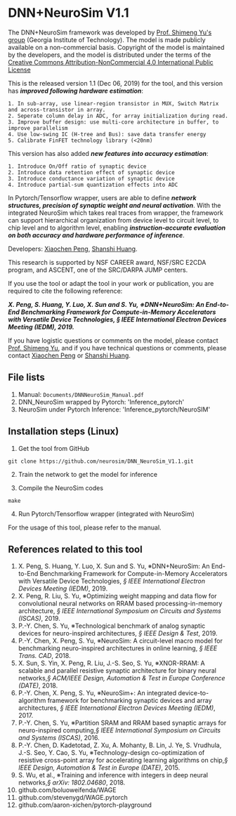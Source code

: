 # DNN+NeuroSim V1.1

The DNN+NeuroSim framework was developed by [Prof. Shimeng Yu's group](https://shimeng.ece.gatech.edu/) (Georgia Institute of Technology). The model is made publicly available on a non-commercial basis. Copyright of the model is maintained by the developers, and the model is distributed under the terms of the [Creative Commons Attribution-NonCommercial 4.0 International Public License](http://creativecommons.org/licenses/by-nc/4.0/legalcode)

This is the released version 1.1 (Dec 06, 2019) for the tool, and this version has **_improved following hardware estimation_**:
```
1. In sub-array, use linear-region transistor in MUX, Switch Matrix and across-transistor in array.
2. Seperate column delay in ADC, for array initialization during read.
3. Improve buffer design: use multi-core architecture in buffer, to improve parallelism
4. Use low-swing IC (H-tree and Bus): save data transfer energy
5. Calibrate FinFET technology library (<20nm)
```
This version has also added **_new features into accuracy estimation_**:
```
1. Introduce On/Off ratio of synaptic device
2. Introduce data retention effect of synaptic device
3. Introduce conductance variation of synaptic device
4. Introduce partial-sum quantization effects into ADC
```

In Pytorch/Tensorflow wrapper, users are able to define **_network structures, precision of synaptic weight and neural activation_**. With the integrated NeuroSim which takes real traces from wrapper, the framework can support hierarchical organization from device level to circuit level, to chip level and to algorithm level, enabling **_instruction-accurate evaluation on both accuracy and hardware performance of inference_**.

Developers: [Xiaochen Peng](mailto:xpeng76@gatech.edu), [Shanshi Huang](mailto:shuang406@gatech.edu).

This research is supported by NSF CAREER award, NSF/SRC E2CDA program, and ASCENT, one of the SRC/DARPA JUMP centers.

If you use the tool or adapt the tool in your work or publication, you are required to cite the following reference:

**_X. Peng, S. Huang, Y. Luo, X. Sun and S. Yu, ※DNN+NeuroSim: An End-to-End Benchmarking Framework for Compute-in-Memory Accelerators with Versatile Device Technologies, *§ IEEE International Electron Devices Meeting (IEDM)*, 2019._**

If you have logistic questions or comments on the model, please contact [Prof. Shimeng Yu](mailto:shimeng.yu@ece.gatech.edu), and if you have technical questions or comments, please contact [Xiaochen Peng](mailto:xpeng76@gatech.edu) or [Shanshi Huang](mailto:shuang406@gatech.edu).


## File lists
1. Manual: `Documents/DNNNeuroSim_Manual.pdf`
2. DNN_NeuroSim wrapped by Pytorch: 'Inference_pytorch'
3. NeuroSim under Pytorch Inference: 'Inference_pytorch/NeuroSIM'


## Installation steps (Linux)
1. Get the tool from GitHub
```
git clone https://github.com/neurosim/DNN_NeuroSim_V1.1.git
```

2. Train the network to get the model for inference

3. Compile the NeuroSim codes
```
make
```

4. Run Pytorch/Tensorflow wrapper (integrated with NeuroSim)


For the usage of this tool, please refer to the manual.


## References related to this tool 
1. X. Peng, S. Huang, Y. Luo, X. Sun and S. Yu, ※DNN+NeuroSim: An End-to-End Benchmarking Framework for Compute-in-Memory Accelerators with Versatile Device Technologies, *§ IEEE International Electron Devices Meeting (IEDM)*, 2019.
2. X. Peng, R. Liu, S. Yu, ※Optimizing weight mapping and data flow for convolutional neural networks on RRAM based processing-in-memory architecture, *§ IEEE International Symposium on Circuits and Systems (ISCAS)*, 2019.
3. P.-Y. Chen, S. Yu, ※Technological benchmark of analog synaptic devices for neuro-inspired architectures, *§ IEEE Design & Test*, 2019.
4. P.-Y. Chen, X. Peng, S. Yu, ※NeuroSim: A circuit-level macro model for benchmarking neuro-inspired architectures in online learning, *§ IEEE Trans. CAD*, 2018.
5. X. Sun, S. Yin, X. Peng, R. Liu, J.-S. Seo, S. Yu, ※XNOR-RRAM: A scalable and parallel resistive synaptic architecture for binary neural networks,*§ ACM/IEEE Design, Automation & Test in Europe Conference (DATE)*, 2018.
6. P.-Y. Chen, X. Peng, S. Yu, ※NeuroSim+: An integrated device-to-algorithm framework for benchmarking synaptic devices and array architectures, *§ IEEE International Electron Devices Meeting (IEDM)*, 2017.
7. P.-Y. Chen, S. Yu, ※Partition SRAM and RRAM based synaptic arrays for neuro-inspired computing,*§ IEEE International Symposium on Circuits and Systems (ISCAS)*, 2016.
8. P.-Y. Chen, D. Kadetotad, Z. Xu, A. Mohanty, B. Lin, J. Ye, S. Vrudhula, J.-S. Seo, Y. Cao, S. Yu, ※Technology-design co-optimization of resistive cross-point array for accelerating learning algorithms on chip,*§ IEEE Design, Automation & Test in Europe (DATE)*, 2015.
9. S. Wu, et al., ※Training and inference with integers in deep neural networks,*§ arXiv: 1802.04680*, 2018.
10. github.com/boluoweifenda/WAGE
11. github.com/stevenygd/WAGE.pytorch
12. github.com/aaron-xichen/pytorch-playground
